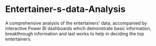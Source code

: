# Entertainer-s-data-Analysis
A comprehensive analysis of the entertainers' data, accompanied by interactive Power BI dashboards which demonstrate basic information, breakthrough information and last works to help in deciding the top entertainers.
